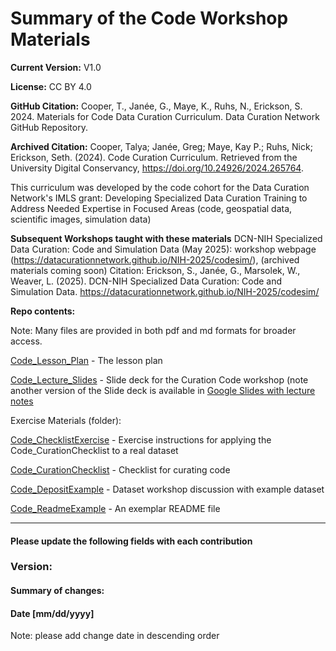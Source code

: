 # Summary of the Code Workshop Materials
**Current Version:** V1.0

**License:** CC BY 4.0

**GitHub Citation:**  Cooper, T., Janée, G., Maye, K., Ruhs, N., Erickson, S. 2024. Materials for Code Data Curation Curriculum. Data Curation Network GitHub Repository. 

**Archived Citation:** Cooper, Talya; Janée, Greg; Maye, Kay P.; Ruhs, Nick; Erickson, Seth. (2024). Code Curation Curriculum. Retrieved from the University Digital Conservancy, https://doi.org/10.24926/2024.265764.

This curriculum was developed by the code cohort for the Data Curation Network's IMLS grant: Developing Specialized Data Curation Training to Address Needed Expertise in Focused Areas (code, geospatial data, scientific images, simulation data)

**Subsequent Workshops taught with these materials**
DCN-NIH Specialized Data Curation: Code and Simulation Data (May 2025): workshop webpage (https://datacurationnetwork.github.io/NIH-2025/codesim/), (archived materials coming soon)
Citation: Erickson, S., Janée, G., Marsolek, W., Weaver, L. (2025). DCN-NIH Specialized Data Curation: Code and Simulation Data. https://datacurationnetwork.github.io/NIH-2025/codesim/

**Repo contents:**

Note: Many files are provided in both pdf and md formats for broader access.

[Code\_Lesson\_Plan](<Code_Lesson_Plan.md>) - The lesson plan

[Code\_Lecture\_Slides](<Code_Lecture_Slides.pdf>) - Slide deck for the Curation Code workshop (note another version of the Slide deck is available in [Google Slides with lecture notes](https://docs.google.com/presentation/d/1xMkrJkQEYCNNAsMGYCiNqRcN2WXH3P0xXb98O2KtSMk/edit?usp=sharing)

Exercise Materials (folder): 

[Code\_ChecklistExercise](https://github.com/DataCurationNetwork/curation-curriculum/blob/4ec8bd6de6f04b87b6da6eb4f5207d51c52052b5/Specialized%20Data%20Types/Code/Exercise%20Materials/Code_ChecklistExercise.pdf) - Exercise instructions for applying the Code\_CurationChecklist to a real dataset

[Code\_CurationChecklist](https://github.com/DataCurationNetwork/curation-curriculum/blob/4ec8bd6de6f04b87b6da6eb4f5207d51c52052b5/Specialized%20Data%20Types/Code/Exercise%20Materials/Code_CurationChecklist.pdf) - Checklist for curating code

[Code\_DepositExample](https://github.com/DataCurationNetwork/curation-curriculum/blob/4ec8bd6de6f04b87b6da6eb4f5207d51c52052b5/Specialized%20Data%20Types/Code/Exercise%20Materials/Code_DepositExample.pdf) - Dataset workshop discussion with example dataset

[Code\_ReadmeExample](https://github.com/DataCurationNetwork/curation-curriculum/blob/4ec8bd6de6f04b87b6da6eb4f5207d51c52052b5/Specialized%20Data%20Types/Code/Exercise%20Materials/Code_ReadmeExample.pdf) - An exemplar README file

----------------------------------------------------------------------------------------

#### Please update the following fields with each contribution

### Version:

#### Summary of changes:

#### Date [mm/dd/yyyy]

Note: please add change date in descending order
